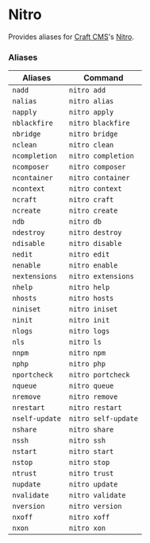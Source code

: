 # Nitro

Provides aliases for [Craft CMS](https://github.com/craftcms/cms)'s [Nitro](https://github.com/craftcms/nitro).

### Aliases

| Aliases        | Command             |
| -------------- | ------------------- |
| `nadd`         | `nitro add`         |
| `nalias`       | `nitro alias`       |
| `napply`       | `nitro apply`       |
| `nblackfire`   | `nitro blackfire`   |
| `nbridge`      | `nitro bridge`      |
| `nclean`       | `nitro clean`       |
| `ncompletion`  | `nitro completion`  |
| `ncomposer`    | `nitro composer`    |
| `ncontainer`   | `nitro container`   |
| `ncontext`     | `nitro context`     |
| `ncraft`       | `nitro craft`       |
| `ncreate`      | `nitro create`      |
| `ndb`          | `nitro db`          |
| `ndestroy`     | `nitro destroy`     |
| `ndisable`     | `nitro disable`     |
| `nedit`        | `nitro edit`        |
| `nenable`      | `nitro enable`      |
| `nextensions`  | `nitro extensions`  |
| `nhelp`        | `nitro help`        |
| `nhosts`       | `nitro hosts`       |
| `niniset`      | `nitro iniset`      |
| `ninit`        | `nitro init`        |
| `nlogs`        | `nitro logs`        |
| `nls`          | `nitro ls`          |
| `nnpm`         | `nitro npm`         |
| `nphp`         | `nitro php`         |
| `nportcheck`   | `nitro portcheck`   |
| `nqueue`       | `nitro queue`       |
| `nremove`      | `nitro remove`      |
| `nrestart`     | `nitro restart`     |
| `nself-update` | `nitro self-update` |
| `nshare`       | `nitro share`       |
| `nssh`         | `nitro ssh`         |
| `nstart`       | `nitro start`       |
| `nstop`        | `nitro stop`        |
| `ntrust`       | `nitro trust`       |
| `nupdate`      | `nitro update`      |
| `nvalidate`    | `nitro validate`    |
| `nversion`     | `nitro version`     |
| `nxoff`        | `nitro xoff`        |
| `nxon`         | `nitro xon`         |

